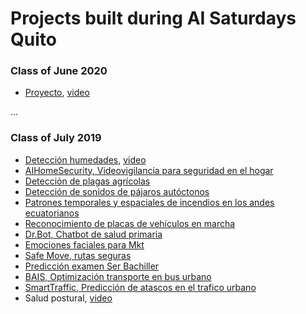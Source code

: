 # Projects built during AI Saturdays Quito

### Class of June 2020

- [Proyecto](https://github.com/SaturdaysAI/Projects/blob/master/Quito/Junio2020/), [video](https://youtu.be/IPhFYPx00y0)

...


### Class of July 2019

- [Detección humedades](https://github.com/SaturdaysAI/Projects/blob/master/Quito/Julio2019/DeteccionHumedad_PITCH.pdf), [video](https://youtu.be/IPhFYPx00y0)
- [AIHomeSecurity, Videovigilancia para seguridad en el hogar](https://github.com/SaturdaysAI/Projects/blob/master/Quito/Julio2019/AiHomeSecurity_PITCH.pdf)
- [Detección de plagas agrícolas](https://github.com/SaturdaysAI/Projects/blob/master/Quito/Julio2019/DeteccionPlagas_PITCH.pdf)
- [Detección de sonidos de pájaros autóctonos](https://github.com/SaturdaysAI/Projects/blob/master/Quito/Julio2019/DeteccionSonidosPajaro_PITCH.pdf)
- [Patrones temporales y espaciales de incendios en los andes ecuatorianos](https://github.com/SaturdaysAI/Projects/blob/master/Quito/Julio2019/Incendios_PITCH.pdf)
- [Reconocimiento de placas de vehículos en marcha](https://github.com/SaturdaysAI/Projects/blob/master/Quito/Julio2019/Placas_PITCH.pdf)
- [Dr.Bot, Chatbot de salud primaria](https://github.com/SaturdaysAI/Projects/blob/master/Quito/Julio2019/DrBOT_PITCH.pdf)
- [Emociones faciales para Mkt](https://github.com/SaturdaysAI/Projects/blob/master/Quito/Julio2019/EmotionalMarketingResearch_PITCH.pdf)
- [Safe Move, rutas seguras](https://github.com/SaturdaysAI/Projects/blob/master/Quito/Julio2019/SafeMove_Pitch.pdf)
- [Predicción examen Ser Bachiller](https://github.com/SaturdaysAI/Projects/blob/master/Quito/Julio2019/SerBachillerAI_PITCH.pdf)
- [BAIS, Optimización transporte en bus urbano](https://github.com/SaturdaysAI/Projects/blob/master/Quito/Julio2019/BAIS_PITCH.pdf)
- [SmartTraffic, Predicción de atascos en el trafico urbano](https://github.com/SaturdaysAI/Projects/blob/master/Quito/Julio2019/SmartTraffifc_PITCH.pdf)
- Salud postural, [video](https://youtu.be/ZhLwCFxsju4)
